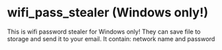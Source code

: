 # wifi_pass_stealer (Windows only!)
This is wifi password stealer for Windows only! They can save file to storage and send it to your email. It contain: network name and password


